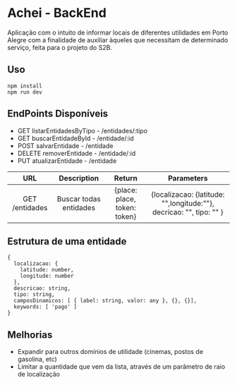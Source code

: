 # Achei - BackEnd
Aplicação com o intuito de informar locais de diferentes utilidades em Porto Alegre com a finalidade de auxiliar àqueles que necessitam de determinado serviço, feita para o projeto do S2B.

## Uso
```
npm install
npm run dev
```

## EndPoints Disponíveis

- GET listarEntidadesByTipo - /entidades/:tipo
- GET buscarEntidadeById - /entidade/:id
- POST salvarEntidade - /entidade
- DELETE removerEntidade - /entidade/:id
- PUT atualizarEntidade - /entidade

| URL                                     | Description            | Return                      | Parameters                       |
|:---------------------------------------:|:----------------------:|:---------------------------:|:--------------------------------:|
| GET /entidades | Buscar todas entidades | {place: place, token: token}| {localizacao: {latitude: "",longitude:""}, decricao: "", tipo: "" }        |

## Estrutura de uma entidade
```
{
  localizacao: {
    latitude: number,
    longitude: number
  },
  descricao: string,
  tipo: string,
  camposDinamicos: [ { label: string, valor: any }, {}, {}],
  keywords: [ 'pago' ]
}
```
## Melhorias

- Expandir para outros domínios de utilidade (cinemas, postos de gasolina, etc)
- Limitar a quantidade que vem da lista, através de um parâmetro de raio de localização
